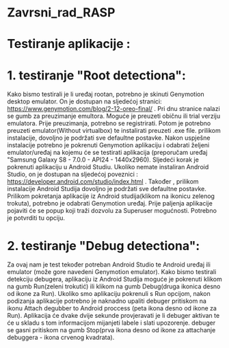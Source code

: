 # Zavrsni_rad_RASP

# Testiranje aplikacije :
# 1. testiranje "Root detectiona":
Kako bismo testirali je li uređaj rootan, potrebno je skinuti Genymotion desktop emulator. 
On je dostupan na sljedećoj stranici: https://www.genymotion.com/blog/2-12-oreo-final/ . 
Pri dnu stranice nalazi se gumb za preuzimanje emultora. Moguće je preuzeti običnu ili trial verziju emulatora. Prije preuzimanja, potrebno se registrirati. Potom je potrebno preuzeti emulator(Without virtualbox) te instalirati preuzeti .exe file. prilikom instalacije, dovoljno je podržati sve defaultne postavke. Nakon uspješne instalacije potrebno je pokrenuti Genymotion aplikaciju i odabrati željeni emulator/uređaj na kojemu će se testirati aplikacija (preporučam uređaj "Samsung Galaxy S8 - 7.0.0 - API24 - 1440x2960).
Sljedeći korak je pokrenuti aplikaciju u Android Studiu. Ukoliko nemate instaliran Android Studio, on je dostupan na sljedećoj poveznici : https://developer.android.com/studio/index.html . Također , prilikom instalacije Android Studija dovoljno je podržati sve defaultne postavke. Prilikom pokretanja aplikacije iz Android studija(klikom na ikonicu zelenog trokuta), potrebno je odabrati Genymotion uređaj. Prije paljenja aplikacije pojaviti će se popup koji traži dozvolu za Superuser mogućnosti. Potrebno je potvrditi tu opciju.

# 2. testiranje "Debug detectiona":
Za ovaj nam je test tekođer potreban Android Studio te Android uređaj ili emulator (može gore navedeni Genymotion emulator). Kako bismo testirali detekciju debugera, aplikaciju iz Android Studija moguće je pokrenuti klikom na gumb Run(zeleni trokutić) ili klikom na gumb Debug(druga ikonica desno od ikone za Run). Ukoliko smo aplikaciju pokrenuli s Run opcijom, nakon podizanja aplikacije potrebno je naknadno upaliti debuger pritiskom na ikonu Attach degubber to Android proccess (peta ikona desno od ikone za Run). Aplikacija će dvake dvije sekunde provjeravati je li debuger aktivan te će u skladu s tom informacijom mijanjeti labele i slati upozorenje. debuger se gasni pritiskom na gumb Stop(prva ikona desno od ikone za attachanje debuggera - ikona crvenog kvadrata).
